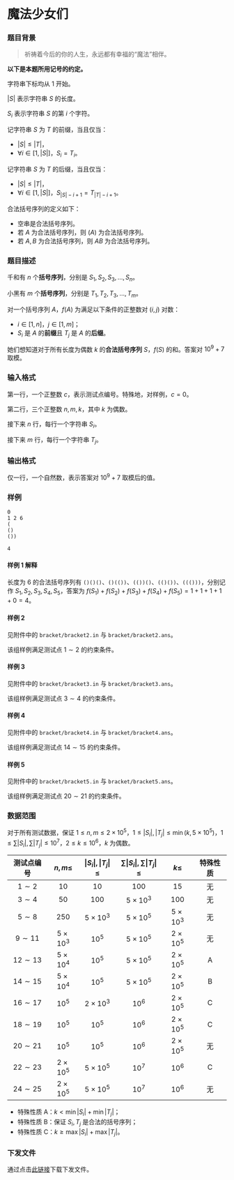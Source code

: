 # 魔法少女们

### 题目背景

> 祈祷着今后的你的人生，永远都有幸福的“魔法”相伴。

**以下是本题所用记号的约定。**

字符串下标均从 $1$ 开始。

$|S|$ 表示字符串 $S$ 的长度。

$S_i$ 表示字符串 $S$ 的第 $i$ 个字符。

记字符串 $S$ 为 $T$ 的前缀，当且仅当：

- $|S|\leq |T|$，
- $\forall i\in[1,|S|]$，$S_i=T_i$。

记字符串 $S$ 为 $T$ 的后缀，当且仅当：

- $|S|\leq |T|$，
- $\forall i\in[1,|S|]$，$S_{|S|-i+1}=T_{|T|-i+1}$。

合法括号序列的定义如下：

- 空串是合法括号序列。
- 若 $A$ 为合法括号序列，则 $(A)$ 为合法括号序列。
- 若 $A,B$ 为合法括号序列，则 $AB$ 为合法括号序列。

### 题目描述

千和有 $n$ 个**括号序列**，分别是 $S_1,S_2,S_3,\dots,S_n$。

小黑有 $m$ 个**括号序列**，分别是 $T_1,T_2,T_3,\dots,T_m$。

对一个括号序列 $A$，$f(A)$ 为满足以下条件的正整数对 $(i,j)$ 对数：

- $i\in[1,n]$，$j\in [1,m]$；
- $S_i$ 是 $A$ 的**前缀**且 $T_j$ 是 $A$ 的**后缀**。

她们想知道对于所有长度为偶数 $k$ 的**合法括号序列** $S$，$f(S)$ 的和。答案对 $10^9+7$ 取模。

### 输入格式

第一行，一个正整数 $c$，表示测试点编号。特殊地，对样例，$c=0$。

第二行，三个正整数 $n,m,k$，其中 $k$ 为偶数。

接下来 $n$ 行，每行一个字符串 $S_i$。

接下来 $m$ 行，每行一个字符串 $T_j$。

### 输出格式

仅一行，一个自然数，表示答案对 $10^9+7$ 取模后的值。

### 样例

```input1
0
1 2 6
(
()
())
```

```output1
4
```

#### 样例 1 解释

长度为 $6$ 的合法括号序列有 `()()()`、`()(())`、`(())()`、`(()())`、`((()))`，分别记作 $S_1,S_2,S_3,S_4,S_5$，答案为 $f(S_1)+f(S_2)+f(S_3)+f(S_4)+f(S_5)=1+1+1+1+0=4$。

#### 样例 2

见附件中的 `bracket/bracket2.in` 与 `bracket/bracket2.ans`。

该组样例满足测试点 $1\sim 2$ 的约束条件。

#### 样例 3

见附件中的 `bracket/bracket3.in` 与 `bracket/bracket3.ans`。

该组样例满足测试点 $3\sim 4$ 的约束条件。

#### 样例 4

见附件中的 `bracket/bracket4.in` 与 `bracket/bracket4.ans`。

该组样例满足测试点 $14\sim 15$ 的约束条件。

#### 样例 5

见附件中的 `bracket/bracket5.in` 与 `bracket/bracket5.ans`。

该组样例满足测试点 $20\sim 21$ 的约束条件。

### 数据范围

对于所有测试数据，保证 $1\leq n,m\leq 2\times 10^5$，$1\leq \vert S_i\vert,\vert T_j\vert\leq \min(k,5\times 10^5)$，$1\leq \sum \vert S_i\vert,\sum \vert T_j\vert\leq 10^7$，$2\leq k\leq 10^6$，$k$ 为偶数。

| 测试点编号 | $n,m\leq$      | $\vert S_i\vert,\vert T_j\vert\leq$ | $\sum \vert S_i\vert,\sum \vert T_j\vert\leq$ | $k\leq$       | 特殊性质 |
| :----------: | :--------------: | :-----------------------------------: | :---------------------------------------------: | :-------------: | :--------: |
| $1\sim2$   | $10$           | $10$                                | $100$                                         | $15$          | 无       |
| $3\sim4$   | $50$           | $100$                               | $5\times10^3$                                 | $100$         | 无       |
| $5\sim8$   | $250$          | $5\times10^3$                       | $5\times10^5$                                 | $5\times10^3$ | 无       |
| $9\sim11$  | $5\times 10^3$ | $10^5$                              | $5\times10^5$                                 | $2\times10^5$ | 无       |
| $12\sim13$ | $5\times10^4$  | $10^5$                              | $5\times10^5$                                 | $2\times10^5$ | A        |
| $14\sim15$ | $5\times10^4$  | $10^5$                              | $5\times10^5$                                 | $2\times10^5$ | B        |
| $16\sim17$ | $10^5$         | $2\times10^3$                       | $10^6$                                        | $2\times10^5$ | C        |
| $18\sim19$ | $10^5$         | $10^5$                              | $10^6$                                        | $2\times10^5$ | C        |
| $20\sim21$ | $10^5$         | $10^5$                              | $10^6$                                        | $2\times10^5$ | 无       |
| $22\sim23$ | $2\times10^5$  | $5\times 10^5$                      | $10^7$                                        | $10^6$        | C        |
| $24\sim25$ | $2\times10^5$  | $5\times 10^5$                      | $10^7$                                        | $10^6$        | 无       |

* 特殊性质 A：$k<\min\vert S_i\vert+\min\vert T_j\vert$；
* 特殊性质 B：保证 $S_i,T_j$ 是合法的括号序列；
* 特殊性质 C：$k\geq\max\vert S_i\vert+\max\vert T_j\vert$。

### 下发文件

通过点击[此链接](file://bracket.zip)下载下发文件。  